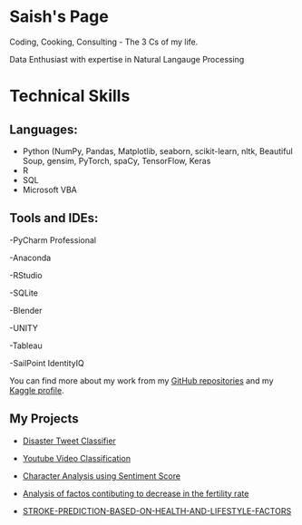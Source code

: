# Saish's Page

Coding, Cooking, Consulting - The 3 Cs of my life.

Data Enthusiast with expertise in Natural Langauge Processing


# Technical Skills

## Languages: 

- Python (NumPy, Pandas, Matplotlib, seaborn, scikit-learn, nltk, Beautiful Soup, gensim, PyTorch, spaCy, TensorFlow, Keras
- R
- SQL
- Microsoft VBA

## Tools and IDEs:

-PyCharm Professional

-Anaconda

-RStudio

-SQLite

-Blender

-UNITY

-Tableau

-SailPoint IdentityIQ


You can find more about my work from my [GitHub repositories](https://github.com/saishdesai23?tab=repositories) and my [Kaggle profile](https://www.kaggle.com/saishdesai23).


## My Projects

- [Disaster Tweet Classifier](https://github.com/saishdesai23/Prediction-of-Disaster-tweets-using-Natural-Language-Processing)

- [Youtube Video Classification](https://github.com/saishdesai23/Youtube-Video-Classification)

- [Character Analysis using Sentiment Score](https://github.com/saishdesai23/Character-analysis-using-sentiment-score-of-characters-in-Hamlet-A-play-by-Shakespeare-)

- [Analysis of factos contibuting to decrease in the fertility rate](https://github.com/saishdesai23/Analysis-of-factors-that-may-be-contributing-to-the-decrease-of-global-fertility-rates)

- [STROKE-PREDICTION-BASED-ON-HEALTH-AND-LIFESTYLE-FACTORS](https://github.com/saishdesai23/STROKE-PREDICTION-BASED-ON-HEALTH-AND-LIFESTYLE-FACTORS)


